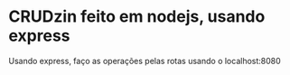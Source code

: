 # CRUDzin feito em nodejs, usando express

Usando express, faço as operações pelas rotas usando o localhost:8080
